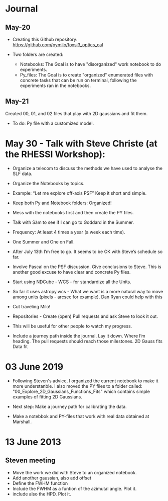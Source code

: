 # Journal

## May-20

* Creating this Github repository: https://github.com/pymilo/foxsi3_optics_cal 

* Two folders are created: 
	* Notebooks: The Goal is to have "disorganized" work notebook to do experiments.
	* Py_files: The Goal is to create "organized" enumerated files with concrete tasks that can be run on terminal, following the experiments ran in the notebooks.

## May-21

Created 00, 01, and 02 files that play with 2D gaussians and fit them. 

* To do: Py file with a customized model.




# May 30 - Talk with Steve Christe (at the RHESSI Workshop):

* Organize a telecom to discuss the methods we have used to analyse the SLF data.
* Organize the Notebooks by topics.
* Example: “Let me explore off-axis PSF” Keep it short and simple.
* Keep both Py and Notebook folders: Organized! 
* Mess with the notebooks first and then create the PY files.

* Talk with Säm to see if I can go to Goddard in the Summer.
* Frequency: At least 4 times a year (a week each time).
* One Summer and One on Fall.
* After July 13th I’m free to go. It seems to be OK with Steve’s schedule so far.

* Involve Pascal on the PSF discussion. Give conclusions to Steve.
This is another good excuse to have clear and concrete Py files. 

* Start using NDCube - WCS - for standardize all the Units.
* So far it uses astropy.wcs - What we want is a more natural way to move among units (pixels - arcsec for example). Dan Ryan could help with this

* Cut traveling Milo! 

* Repositories - Create (open) Pull requests and ask Steve to look it out.
* This will be useful for other people to watch my progress.

* Include a journey path inside the journal. Lay it down. Where I’m heading. The pull requests should reach those milestones. 
2D Gauss fits
Data fit

# 03 June 2019

* Following Steven's advice, I organized the current notebook to make it more understanble. I also moved the PY files to a folder called: "00_Explore_2D_Gaussians_Functions_Fits" which contains simple examples of fitting 2D Gaussians.

* Next step: Make a journey path for calibrating the data.

* Make a notebbok and PY-files that work with real data obtained at Marshall.

# 13 June 2013

## Steven meeting

* Move the work we did with Steve to an organized notebook.
* Add another gaussian, also add offset
* Define the FWHM function
* Include the FWHM as a funtion of the azimutal angle. Plot it.
* include also the HPD. Plot it. 













